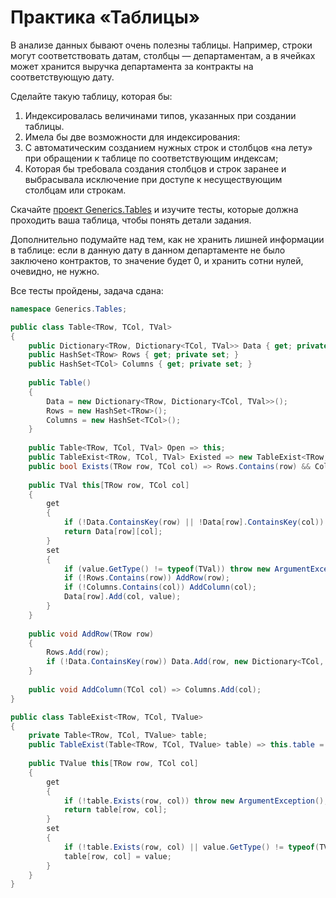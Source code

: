 # Практика «Таблицы»

В анализе данных бывают очень полезны таблицы. Например, строки могут соответствовать датам, столбцы — департаментам, а в ячейках может хранится выручка департамента за контракты на соответствующую дату.

Сделайте такую таблицу, которая бы:
1. Индексировалась величинами типов, указанных при создании таблицы.
2. Имела бы две возможности для индексирования:
3. С автоматическим созданием нужных строк и столбцов «на лету» при обращении к таблице по соответствующим индексам;
4. Которая бы требовала создания столбцов и строк заранее и выбрасывала исключение при доступе к несуществующим столбцам или строкам.

Скачайте [проект Generics.Tables](Generics.Tables.zip) и изучите тесты, которые должна проходить ваша таблица, чтобы понять детали задания.

Дополнительно подумайте над тем, как не хранить лишней информации в таблице: если в данную дату в данном департаменте не было заключено контрактов, то значение будет 0, и хранить сотни нулей, очевидно, не нужно.

Все тесты пройдены, задача сдана:
```cs
namespace Generics.Tables;

public class Table<TRow, TCol, TVal>
{
    public Dictionary<TRow, Dictionary<TCol, TVal>> Data { get; private set; }
    public HashSet<TRow> Rows { get; private set; }
    public HashSet<TCol> Columns { get; private set; }
    
    public Table()
    {
        Data = new Dictionary<TRow, Dictionary<TCol, TVal>>();
        Rows = new HashSet<TRow>();
        Columns = new HashSet<TCol>();
    }
    
    public Table<TRow, TCol, TVal> Open => this;
    public TableExist<TRow, TCol, TVal> Existed => new TableExist<TRow, TCol, TVal>(this);
    public bool Exists(TRow row, TCol col) => Rows.Contains(row) && Columns.Contains(col);
    
    public TVal this[TRow row, TCol col]
    {
        get
        {
            if (!Data.ContainsKey(row) || !Data[row].ContainsKey(col)) return default(TVal);
            return Data[row][col];
        }
        set
        {
            if (value.GetType() != typeof(TVal)) throw new ArgumentException();
            if (!Rows.Contains(row)) AddRow(row);
            if (!Columns.Contains(col)) AddColumn(col);
            Data[row].Add(col, value);
        }
    }
    
    public void AddRow(TRow row)
    {
        Rows.Add(row);
        if (!Data.ContainsKey(row)) Data.Add(row, new Dictionary<TCol, TVal>());
    }
    
    public void AddColumn(TCol col) => Columns.Add(col);
}

public class TableExist<TRow, TCol, TValue>
{
    private Table<TRow, TCol, TValue> table;
    public TableExist(Table<TRow, TCol, TValue> table) => this.table = table;
    
    public TValue this[TRow row, TCol col]
    {
        get
        {
            if (!table.Exists(row, col)) throw new ArgumentException();
            return table[row, col];
        }
        set
        {
            if (!table.Exists(row, col) || value.GetType() != typeof(TValue)) throw new ArgumentException();
            table[row, col] = value;
        }
    }
}
```
